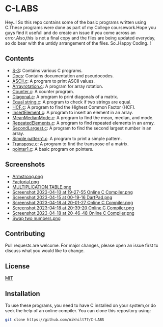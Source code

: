
# C-LABS

Hey..!
So this repo contains some of the basic programs written using C.These programs were done as part of my College coursework.Hope you guys find it usefull and do create an issue if you come across an error.Also,this is not a final copy and the files are being updated everyday, so do bear with the untidy arrangement of the files.
So..Happy Coding..!
## Contents

- [S-3](https://github.com/[nikhilt77]/C-LABS/tree/main/S-3): Contains various C programs.
- [Docs](https://github.com/[nikhilt77]/C-LABS/tree/main/Docs): Contains documentation and pseudocodes.
- [ASCII.c](https://github.com/[nikhilt77]/C-LABS/blob/main/ASCII.c): A program to print ASCII values.
- [Arrayrotation.c](https://github.com/[nikhilt77]/C-LABS/blob/main/Arrayrotation.c): A program for array rotation.
- [Counter.c](https://github.com/[nikhilt77]/C-LABS/blob/main/Counter.c): A counter program.
- [Diagonal.c](https://github.com/[nikhilt77]/C-LABS/blob/main/Diagonal.c): A program to print diagonals of a matrix.
- [Equal string.c](https://github.com/[nikhilt77]/C-LABS/blob/main/Equal%20string.c): A program to check if two strings are equal.
- [HCF.c](https://github.com/[nikhilt77]/C-LABS/blob/main/HCF.c): A program to find the Highest Common Factor (HCF).
- [InsertElement.c](https://github.com/[nikhilt77]/C-LABS/blob/main/InsertElement.c): A program to insert an element in an array.
- [MeanMedianMode.c](https://github.com/[nikhilt77]/C-LABS/blob/main/MeanMedianMode.c): A program to find the mean, median, and mode.
- [RepeatedElements.c](https://github.com/[nikhilt77]/C-LABS/blob/main/RepeatedElements.c): A program to find repeated elements in an array.
- [SecondLargest.c](https://github.com/[nikhilt77]/C-LABS/blob/main/SecondLargest.c): A program to find the second largest number in an array.
- [Simple pattern1.c](https://github.com/[nikhilt77]/C-LABS/blob/main/Simple%20pattern1.c): A program to print a simple pattern.
- [Transpose.c](https://github.com/[nikhilt77]/C-LABS/blob/main/Transpose.c): A program to find the transpose of a matrix.
- [pointer1.c](https://github.com/[nikhilt77]/C-LABS/blob/main/pointer1.c): A basic program on pointers.

## Screenshots

- [Armstrong.png](https://github.com/[nikhilt77]/C-LABS/blob/main/Armstrong.png)
- [Factorial.png](https://github.com/[nikhilt77]/C-LABS/blob/main/Factorial.png)
- [MULTIPLICATION TABLE.png](https://github.com/[nikhilt77]/C-LABS/blob/main/MULTIPLICATION%20TABLE.png)
- [Screenshot 2023-04-10 at 19-27-55 Online C Compiler.png](https://github.com/[nikhilt77]/C-LABS/blob/main/Screenshot%202023-04-10%20at%2019-27-55%20Online%20C%20Compiler.png)
- [Screenshot 2023-04-15 at 00-19-16 DartPad.png](https://github.com/[nikhilt77]/C-LABS/blob/main/Screenshot%202023-04-15%20at%2000-19-16%20DartPad.png)
- [Screenshot 2023-04-18 at 20-01-27 Online C Compiler.png](https://github.com/[nikhilt77]/C-LABS/blob/main/Screenshot%202023-04-18%20at%2020-01-27%20Online%20C%20Compiler.png)
- [Screenshot 2023-04-18 at 20-39-20 Online C Compiler.png](https://github.com/[nikhilt77]/C-LABS/blob/main/Screenshot%202023-04-18%20at%2020-39-20%20Online%20C%20Compiler.png)
- [Screenshot 2023-04-18 at 20-46-48 Online C Compiler.png](https://github.com/[nikhilt77]/C-LABS/blob/main/Screenshot%202023-04-18%20at%2020-46-48%20Online%20C%20Compiler.png)
- [Swap two numbers.png](https://github.com/[nikhilt77]/C-LABS/blob/main/Swap%20two%20numbers.png)

## Contributing

Pull requests are welcome. For major changes, please open an issue first to discuss what you would like to change.

## License

[MIT](https://choosealicense.com/licenses/mit/)

## Installation

To use these programs, you need to have C installed on your system,or do seek the help of an online compiler. You can clone this repository using:

```bash
git clone https://github.com/nikhilt77/C-LABS
